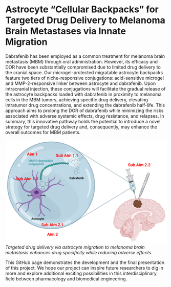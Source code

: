 # Astrocyte “Cellular Backpacks” for Targeted Drug Delivery to Melanoma Brain Metastases via Innate Migration
Dabrafenib has been employed as a common treatment for melanoma brain 
metastasis (MBM) through 
oral administration. However, its efficacy and DOR have been substantially compromised due to limited drug delivery to the cranial space. Our microgel-protected migratable astrocyte backpacks feature two tiers of niche-responsive conjugations: acid-sensitive microgel and MMP-2-responsive linker between astrocyte and dabrafenib. Upon intracranial injection, these conjugations will facilitate the gradual release of the astrocyte backpacks loaded with dabrafenib in proximity to melanoma cells in the MBM tumors, achieving specific drug delivery, elevating intratumor drug concentrations, and extending the dabrafenib half-life. This approach aims to prolong the DOR of dabrafenib while minimizing the risks associated with adverse systemic effects, drug resistance, and relapses. In summary, this innovative pathway holds the potential to introduce a novel strategy for targeted drug delivery and, consequently, may enhance the overall outcomes for MBM patients.

![Abstract.png](Abstract.png)
*Targeted drug delivery via astrocyte migration to melanoma brain metastasis enhances drug specificity while reducing adverse effects.*

This GitHub page demonstrates the development and the final presentation of 
this 
project.
We hope 
our project can inspire future researchers to dig in 
more and explore additional exciting possibilities in this 
interdisciplinary field between pharmacology and biomedical engineering.